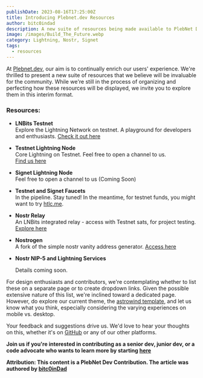 ```yaml
---
publishDate: 2023-08-16T17:25:00Z
title: Introducing Plebnet.dev Resources
author: bitc0indad
description: A new suite of resources being made available to PlebNet Devs.
image: /images/Build_The_Future.webp
category: Lightning, Nostr, Signet
tags:
  - resources
---
```


At [Plebnet.dev](https://plebnet.dev), our aim is to continually enrich our users' experience. We're thrilled to present a new suite of resources that we believe will be invaluable for the community. While we're still in the process of organizing and perfecting how these resources will be displayed, we invite you to explore them in this interim format.

### **Resources:**

- **LNBits Testnet**  
  Explore the Lightning Network on testnet. A playground for developers and enthusiasts.
  [Check it out here](https://testnet.plebnet.dev)

- **Testnet Lightning Node**  
  Core Lightning on Testnet. Feel free to open a channel to us.  
  [Find us here](https://mempool.space/testnet/lightning/node/03ba00a57cec1cef4873065ad54d0912696274cc53155b29a3b1256720e33a0943)

- **Signet Lightning Node**  
  Feel free to open a channel to us
  (Coming Soon)

- **Testnet and Signet Faucets**  
  In the pipeline. Stay tuned! In the meantime, for testnet funds, you might want to try [htlc.me](http://htlc.me/).

- **Nostr Relay**  
  An LNBits integrated relay - access with Testnet sats, for project testing. [Explore here](https://testnet.plebnet.dev/nostrrelay/1)

- **Nostrogen**  
  A fork of the simple nostr vanity address generator. [Access here](https://nostrogen.plebnet.dev/)

- **Nostr NIP-5 and Lightning Services**

  Details coming soon.


For design enthusiasts and contributors, we're contemplating whether to list these on a separate page or to create dropdown links. Given the possible extensive nature of this list, we're inclined toward a dedicated page. However, do explore our current theme, the [astrowind template](https://astrowind.vercel.app/), and let us know what you think, especially considering the varying experiences on mobile vs. desktop.

Your feedback and suggestions drive us. We'd love to hear your thoughts on this, whether it's on [GitHub](https://github.com/plebnet-dev) or any of our other platforms.

**Join us if you're interested in contributing as a senior dev, junior dev, or a code advocate who wants to learn more by starting [here](https://plebnet.dev/join-us)**

**Attribution: This content is a PlebNet Dev Contribution. The article was authored by [bitc0inDad](https://github.com/Bitc0indad)**
